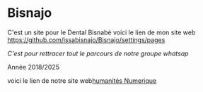 # Bisnajo
C'est un site pour le Dental Bisnabé
voici le lien de mon site web https://github.com/issabisnajo/Bisnajo/settings/pages

*C'est pour rettracer tout le parcours de notre groupe whatsap*

Année 2018/2025

voici le lien de notre site web[humanités Numerique](https://humanites-numeriques.univ-paris8.fr/)

